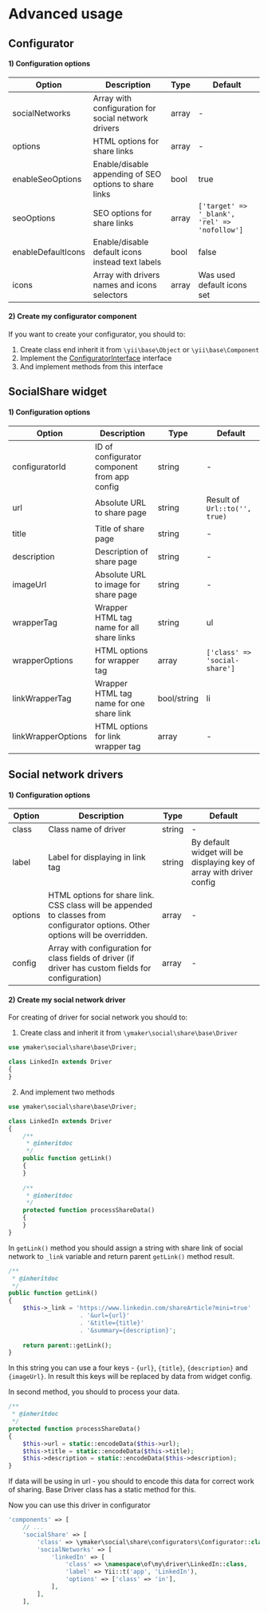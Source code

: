 Advanced usage
==============

Configurator
------------

#### 1) Configuration options

| Option | Description | Type | Default |
|----|----|----|----|
|socialNetworks|Array with configuration for social network drivers|array|-|
|options|HTML options for share links|array|-|
|enableSeoOptions|Enable/disable appending of SEO options to share links|bool|true|
|seoOptions|SEO options for share links|array|`['target' => '_blank', 'rel' => 'nofollow']`|
|enableDefaultIcons|Enable/disable default icons instead text labels|bool|false|
|icons|Array with drivers names and icons selectors|array|Was used default icons set|

#### 2) Create my configurator component

If you want to create your configurator, you should to:
1. Create class end inherit it from `\yii\base\Object` or `\yii\base\Component`
2. Implement the [ConfiguratorInterface](https://github.com/yiimaker/yii2-social-share/blob/master/src/configurators/ConfiguratorInterface.php) interface
3. And implement methods from this interface

SocialShare widget
------------------

#### 1) Configuration options

| Option | Description | Type | Default |
|----|----|----|----|
|configuratorId|ID of configurator component from app config|string|-|
|url|Absolute URL to share page|string|Result of `Url::to('', true)`|
|title|Title of share page|string|-|
|description|Description of share page|string|-|
|imageUrl|Absolute URL to image for share page|string|-|
|wrapperTag|Wrapper HTML tag name for all share links|string|ul|
|wrapperOptions|HTML options for wrapper tag|array|`['class' => 'social-share']`|
|linkWrapperTag|Wrapper HTML tag name for one share link|bool/string|li|
|linkWrapperOptions|HTML options for link wrapper tag|array|-|

Social network drivers
----------------------

#### 1) Configuration options

| Option | Description | Type | Default |
|----|----|----|----|
|class|Class name of driver|string|-|
|label|Label for displaying in link tag|string|By default widget will be displaying key of array with driver config|
|options|HTML options for share link. CSS class will be appended to classes from configurator options. Other options will be overridden.|array|-|
|config|Array with configuration for class fields of driver (if driver has custom fields for configuration)|array|-|

#### 2) Create my social network driver

For creating of driver for social network you should to:

1. Create class and inherit it from `\ymaker\social\share\base\Driver`
```php
use ymaker\social\share\base\Driver;

class LinkedIn extends Driver
{
}
```

2. And implement two methods

```php
use ymaker\social\share\base\Driver;

class LinkedIn extends Driver
{
    /**
     * @inheritdoc
     */
    public function getLink()
    {
    }
    
    /**
     * @inheritdoc
     */
    protected function processShareData()
    {
    }
}
```

In `getLink()` method you should assign a string with share link of social network to `_link` variable and return parent `getLink()` method result.

```php
/**
 * @inheritdoc
 */
public function getLink()
{
    $this->_link = 'https://www.linkedin.com/shareArticle?mini=true'
                    . '&url={url}'
                    . '&title={title}'
                    . '&summary={description}';
                    
    return parent::getLink();
}
```

In this string you can use a four keys - `{url}`, `{title}`, `{description}` and `{imageUrl}`.
In result this keys will be replaced by data from widget config.

In second method, you should to process your data.

```php
/**
 * @inheritdoc
 */
protected function processShareData()
{
    $this->url = static::encodeData($this->url);
    $this->title = static::encodeData($this->title);
    $this->description = static::encodeData($this->description);
}
```

If data will be using in url - you should to encode this data for correct work of sharing.
Base Driver class has a static method for this.

Now you can use this driver in configurator

```php
'components' => [
    // ...
    'socialShare' => [
        'class' => \ymaker\social\share\configurators\Configurator::class,
        'socialNetworks' => [
            'linkedIn' => [
                'class' => \namespace\of\my\driver\LinkedIn::class,
                'label' => Yii::t('app', 'LinkedIn'),
                'options' => ['class' => 'in'],
            ],
        ],
    ],
```
